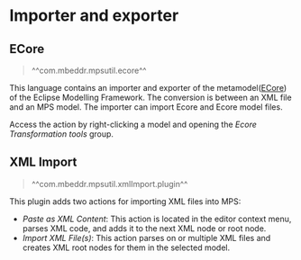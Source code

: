 # Importer and exporter

## ECore

> ^^com.mbeddr.mpsutil.ecore^^

This language contains an importer and exporter of the metamodel([ECore](https://wiki.eclipse.org/Ecore)) of the Eclipse Modelling Framework.
The conversion is between an XML file and an MPS model. The importer can import Ecore and Ecore model files.

Access the action by right-clicking a model and opening the *Ecore Transformation tools* group.

## XML Import

> ^^com.mbeddr.mpsutil.xmlImport.plugin^^

This plugin adds two actions for importing XML files into MPS:

- *Paste as XML Content*: This action is located in the editor context menu, parses XML code, and adds it to the next XML node or root node.
- *Import XML File(s)*: This action parses on or multiple XML files and creates XML root nodes for them in the
  selected model.

